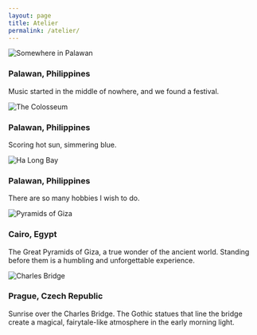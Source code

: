 ```yaml
---
layout: page 
title: Atelier 
permalink: /atelier/
---
```

<!-- Item 2 -->
<div class="atelier-item">
    <img src="{{ site.baseurl }}/images/atelier/Palawan1.jpg" alt="Somewhere in Palawan">
    <div class="atelier-item__caption">
        <h3>Palawan, Philippines</h3>
        <p>Music started in the middle of nowhere, and we found a festival.</p>
    </div>
</div>

<!-- Item 3 -->
<div class="atelier-item">
    <img src="{{ site.baseurl }}/images/atelier/Palawan2.jpg" alt="The Colosseum">
    <div class="atelier-item__caption">
        <h3>Palawan, Philippines</h3>
        <p>Scoring hot sun, simmering blue.</p>
    </div>
</div>

<!-- Item 4 -->
<div class="atelier-item">
    <img src="{{ site.baseurl }}/images/atelier/Palawan3.jpg" alt="Ha Long Bay">
    <div class="atelier-item__caption">
        <h3>Palawan, Philippines</h3>
        <p>There are so many hobbies I wish to do.</p>
    </div>
</div>

<!-- Item 5 -->
<div class="atelier-item">
    <img src="{{ site.baseurl }}/images/atelier/cairo.jpg" alt="Pyramids of Giza">
    <div class="atelier-item__caption">
        <h3>Cairo, Egypt</h3>
        <p>The Great Pyramids of Giza, a true wonder of the ancient world. Standing before them is a humbling and unforgettable experience.</p>
    </div>
</div>

<!-- Item 6 -->
<div class="atelier-item">
    <img src="{{ site.baseurl }}/images/atelier/prague.jpg" alt="Charles Bridge">
    <div class="atelier-item__caption">
        <h3>Prague, Czech Republic</h3>
        <p>Sunrise over the Charles Bridge. The Gothic statues that line the bridge create a magical, fairytale-like atmosphere in the early morning light.</p>
    </div>
</div>

